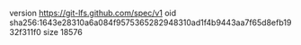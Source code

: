 version https://git-lfs.github.com/spec/v1
oid sha256:1643e28310a6a084f9575365282948310ad1f4b9443aa7f65d8efb1932f311f0
size 18576

